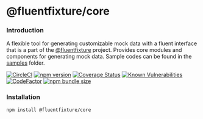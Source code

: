 # @fluentfixture/core

### Introduction

A flexible tool for generating customizable mock data with a fluent interface that is a part of the  [@fluentfixture](https://github.com/fluentfixture) project. Provides core modules and components for generating mock data. Sample codes can be found in the [samples](https://github.com/fluentfixture/fluentfixture/tree/main/sample/core) folder.

[![CircleCI](https://circleci.com/gh/fluentfixture/fluentfixture/tree/main.svg?style=svg)](https://circleci.com/gh/fluentfixture/fluentfixture/tree/main) [![npm version](https://badge.fury.io/js/@fluentfixture%2Fcore.svg)](https://badge.fury.io/js/@fluentfixture%2Fcore) [![Coverage Status](https://coveralls.io/repos/github/fluentfixture/fluentfixture/badge.svg?branch=main)](https://coveralls.io/github/fluentfixture/fluentfixture?branch=main) [![Known Vulnerabilities](https://snyk.io/test/github/fluentfixture/fluentfixture/badge.svg)](https://snyk.io/test/github/fluentfixture/fluentfixture) [![CodeFactor](https://www.codefactor.io/repository/github/fluentfixture/fluentfixture/badge)](https://www.codefactor.io/repository/github/fluentfixture/fluentfixture) [![npm bundle size](https://img.shields.io/bundlephobia/minzip/@fluentfixture/core)](https://bundlephobia.com/package/@fluentfixture/core)

### Installation

```bash
npm install @fluentfixture/core
```
